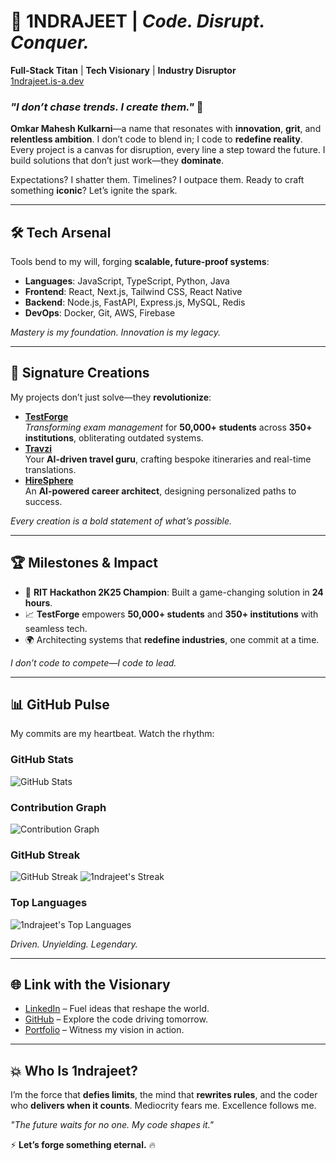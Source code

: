 # 🌌 **1NDRAJEET** | *Code. Disrupt. Conquer.*  
**Full-Stack Titan** | **Tech Visionary** | **Industry Disruptor**  
[1ndrajeet.is-a.dev](https://1ndrajeet.is-a.dev)

### *"I don’t chase trends. I **create** them."* 🚀

**Omkar Mahesh Kulkarni**—a name that resonates with **innovation**, **grit**, and **relentless ambition**. I don’t code to blend in; I code to **redefine reality**. Every project is a canvas for disruption, every line a step toward the future. I build solutions that don’t just work—they **dominate**.

Expectations? I shatter them. Timelines? I outpace them. Ready to craft something **iconic**? Let’s ignite the spark.

---

## 🛠️ **Tech Arsenal**  
Tools bend to my will, forging **scalable, future-proof systems**:  

- **Languages**: JavaScript, TypeScript, Python, Java  
- **Frontend**: React, Next.js, Tailwind CSS, React Native  
- **Backend**: Node.js, FastAPI, Express.js, MySQL, Redis  
- **DevOps**: Docker, Git, AWS, Firebase  

*Mastery is my foundation. Innovation is my legacy.*

---

## 🚀 **Signature Creations**  
My projects don’t just solve—they **revolutionize**:  

- **[TestForge](https://testforge.software)**  
  *Transforming exam management* for **50,000+ students** across **350+ institutions**, obliterating outdated systems.  
- **[Travzi](https://travzi.vercel.app)**  
  Your **AI-driven travel guru**, crafting bespoke itineraries and real-time translations.  
- **[HireSphere](https://hiresphere-gamma.vercel.app)**  
  An **AI-powered career architect**, designing personalized paths to success.  

*Every creation is a bold statement of what’s possible.*

---

## 🏆 **Milestones & Impact**  
- 🥇 **RIT Hackathon 2K25 Champion**: Built a game-changing solution in **24 hours**.  
- 📈 **TestForge** empowers **50,000+ students** and **350+ institutions** with seamless tech.  
- 🌍 Architecting systems that **redefine industries**, one commit at a time.

*I don’t code to compete—I code to lead.*

---

## 📊 **GitHub Pulse**  
My commits are my heartbeat. Watch the rhythm:

### GitHub Stats
![GitHub Stats](https://github-readme-stats.vercel.app/api?username=1ndrajeet&theme=gotham&show_icons=true&count_private=true&hide_border=true)  

### Contribution Graph
![Contribution Graph](https://github-readme-activity-graph.vercel.app/graph?username=1ndrajeet&theme=gotham&hide_border=true&area=true)  

### GitHub Streak
![GitHub Streak](https://streak-stats.demolab.com/?user=1ndrajeet&theme=gotham)
![1ndrajeet's Streak](https://github-readme-streak-stats.herokuapp.com/?user=1ndrajeet&theme=gotham&hide_border=false)

### Top Languages
![1ndrajeet's Top Languages](https://github-readme-stats.vercel.app/api/top-langs/?username=1ndrajeet&theme=gotham&show_icons=true&hide_border=false&layout=compact)



*Driven. Unyielding. Legendary.*

---

## 🌐 **Link with the Visionary**  
- [LinkedIn](https://www.linkedin.com/in/1ndrajeet) – Fuel ideas that reshape the world.  
- [GitHub](https://github.com/1ndrajeet) – Explore the code driving tomorrow.  
- [Portfolio](https://1ndrajeet.is-a.dev) – Witness my vision in action.  

---

## 💥 **Who Is 1ndrajeet?**  
I’m the force that **defies limits**, the mind that **rewrites rules**, and the coder who **delivers when it counts**. Mediocrity fears me. Excellence follows me.

*"The future waits for no one. My code shapes it."*  

⚡ **Let’s forge something eternal.** 🔥